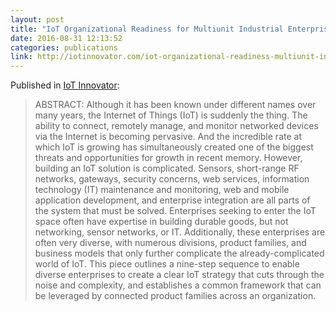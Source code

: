 ```yaml
---
layout: post
title: "IoT Organizational Readiness for Multiunit Industrial Enterprises"
date: 2016-08-31 12:13:52
categories: publications
link: http://iotinnovator.com/iot-organizational-readiness-multiunit-industrial-enterprises/
---
```


Published in [IoT Innovator](http://iotinnovator.com/):

> ABSTRACT: Although it has been known under different names over many years, the Internet of Things (IoT) is suddenly the thing. The ability to connect, remotely manage, and monitor networked devices via the Internet is becoming pervasive. And the incredible rate at which IoT is growing has simultaneously created one of the biggest threats and opportunities for growth in recent memory. However, building an IoT solution is complicated. Sensors, short-range RF networks, gateways, security concerns, web services, information technology (IT) maintenance and monitoring, web and mobile application development, and enterprise integration are all parts of the system that must be solved. Enterprises seeking to enter the IoT space often have expertise in building durable goods, but not networking, sensor networks, or IT. Additionally, these enterprises are often very diverse, with numerous divisions, product families, and business models that only further complicate the already-complicated world of IoT. This piece outlines a nine-step sequence to enable diverse enterprises to create a clear IoT strategy that cuts through the noise and complexity, and establishes a common framework that can be leveraged by connected product families across an organization.

